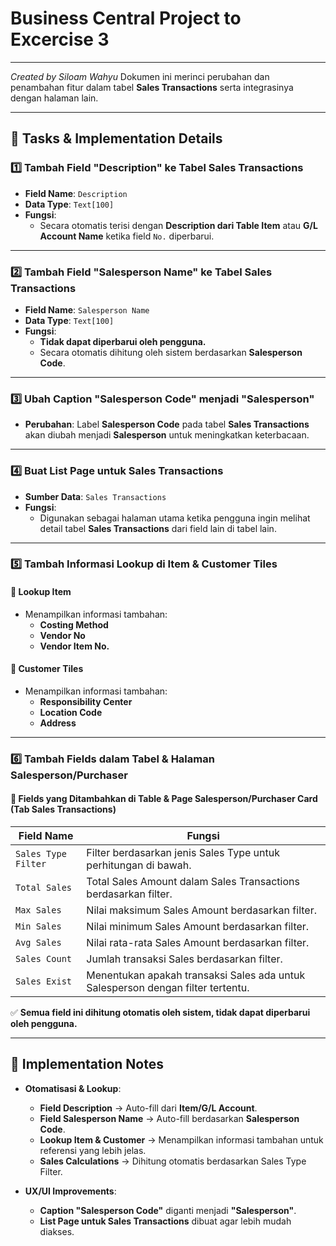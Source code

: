 ﻿# Business Central Project to Excercise 3
---
 _Created by Siloam Wahyu_
Dokumen ini merinci perubahan dan penambahan fitur dalam tabel **Sales Transactions** serta integrasinya dengan halaman lain.

---

## 📝 Tasks & Implementation Details

### **1️⃣ Tambah Field "Description" ke Tabel Sales Transactions**
- **Field Name**: `Description`
- **Data Type**: `Text[100]`
- **Fungsi**: 
  - Secara otomatis terisi dengan **Description dari Table Item** atau **G/L Account Name** ketika field `No.` diperbarui.

---

### **2️⃣ Tambah Field "Salesperson Name" ke Tabel Sales Transactions**
- **Field Name**: `Salesperson Name`
- **Data Type**: `Text[100]`
- **Fungsi**: 
  - **Tidak dapat diperbarui oleh pengguna.**
  - Secara otomatis dihitung oleh sistem berdasarkan **Salesperson Code**.

---

### **3️⃣ Ubah Caption "Salesperson Code" menjadi "Salesperson"**
- **Perubahan**: Label **Salesperson Code** pada tabel **Sales Transactions** akan diubah menjadi **Salesperson** untuk meningkatkan keterbacaan.

---

### **4️⃣ Buat List Page untuk Sales Transactions**
- **Sumber Data**: `Sales Transactions`
- **Fungsi**: 
  - Digunakan sebagai halaman utama ketika pengguna ingin melihat detail tabel **Sales Transactions** dari field lain di tabel lain.

---

### **5️⃣ Tambah Informasi Lookup di Item & Customer Tiles**
#### 📌 **Lookup Item**  
- Menampilkan informasi tambahan:
  - **Costing Method**
  - **Vendor No**
  - **Vendor Item No.**

#### 📌 **Customer Tiles**
- Menampilkan informasi tambahan:
  - **Responsibility Center**
  - **Location Code**
  - **Address**

---

### **6️⃣ Tambah Fields dalam Tabel & Halaman Salesperson/Purchaser**
#### 📌 **Fields yang Ditambahkan di Table & Page Salesperson/Purchaser Card (Tab Sales Transactions)**

| **Field Name**        | **Fungsi** |
|-----------------------|-----------|
| `Sales Type Filter`   | Filter berdasarkan jenis Sales Type untuk perhitungan di bawah. |
| `Total Sales`         | Total Sales Amount dalam Sales Transactions berdasarkan filter. |
| `Max Sales`           | Nilai maksimum Sales Amount berdasarkan filter. |
| `Min Sales`           | Nilai minimum Sales Amount berdasarkan filter. |
| `Avg Sales`           | Nilai rata-rata Sales Amount berdasarkan filter. |
| `Sales Count`         | Jumlah transaksi Sales berdasarkan filter. |
| `Sales Exist`         | Menentukan apakah transaksi Sales ada untuk Salesperson dengan filter tertentu. |

✅ **Semua field ini dihitung otomatis oleh sistem, tidak dapat diperbarui oleh pengguna.**

---

## 🚀 **Implementation Notes**
- **Otomatisasi & Lookup**:
  - **Field Description** → Auto-fill dari **Item/G/L Account**.
  - **Field Salesperson Name** → Auto-fill berdasarkan **Salesperson Code**.
  - **Lookup Item & Customer** → Menampilkan informasi tambahan untuk referensi yang lebih jelas.
  - **Sales Calculations** → Dihitung otomatis berdasarkan Sales Type Filter.

- **UX/UI Improvements**:
  - **Caption "Salesperson Code"** diganti menjadi **"Salesperson"**.
  - **List Page untuk Sales Transactions** dibuat agar lebih mudah diakses.
